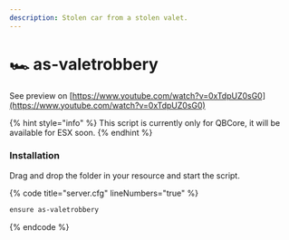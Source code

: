 ```yaml
---
description: Stolen car from a stolen valet.
---
```


# 🏎 as-valetrobbery

See preview on [https://www.youtube.com/watch?v=0xTdpUZ0sG0](https://www.youtube.com/watch?v=0xTdpUZ0sG0)

{% hint style="info" %}
This script is currently only for QBCore, it will be available for ESX soon.
{% endhint %}

### Installation

Drag and drop the folder in your resource and start the script.

{% code title="server.cfg" lineNumbers="true" %}
```rss
ensure as-valetrobbery
```
{% endcode %}
